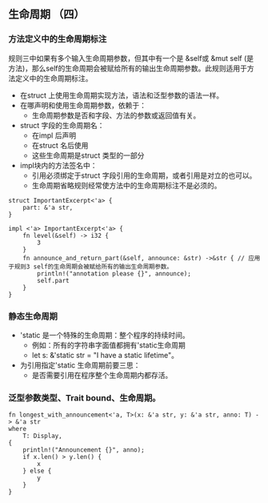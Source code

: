 ## 生命周期 （四）

### 方法定义中的生命周期标注

规则三中如果有多个输入生命周期参数，但其中有一个是 &self或 &mut self (是方法)，那么self的生命周期会被赋给所有的输出生命周期参数。此规则适用于方法定义中的生命周期标注。

* 在struct 上使用生命周期实现方法，语法和泛型参数的语法一样。
* 在哪声明和使用生命周期参数，依赖于：
    * 生命周期参数是否和字段、方法的参数或返回值有关。
* struct 字段的生命周期名：
    * 在impl 后声明
    * 在struct 名后使用
    * 这些生命周期是struct 类型的一部分
* impl块内的方法签名中：
    * 引用必须绑定于struct 字段引用的生命周期，或者引用是对立的也可以。
    * 生命周期省略规则经常使方法中的生命周期标注不是必须的。

```
struct ImportantExcerpt<'a> {
    part: &'a str,
}

impl <'a> ImportantExcerpt<'a> {
    fn level(&self) -> i32 {
        3
    }
    fn announce_and_return_part(&self, announce: &str) ->&str { // 应用于规则3 self的生命周期会被赋给所有的输出生命周期参数。
        println!("annotation please {}", announce);
        self.part
    }
}
```

### 静态生命周期

* 'static 是一个特殊的生命周期：整个程序的持续时间。
    * 例如：所有的字符串字面值都拥有'static生命周期
    * let s: &'static str = "I have a static lifetime"。
* 为引用指定'static 生命周期前要三思：
    * 是否需要引用在程序整个生命周期内都存活。

### 泛型参数类型、Trait bound、生命周期。

```
fn longest_with_announcement<'a, T>(x: &'a str, y: &'a str, anno: T) -> &'a str
where
    T: Display,
{
    println!("Announcement {}", anno);
    if x.len() > y.len() {
        x
    } else {
        y
    }
}
```